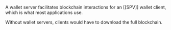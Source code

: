 A wallet server facilitates blockchain interactions for an [[SPV]] wallet client, which is what most applications use.

Without wallet servers, clients would have to download the full blockchain.
